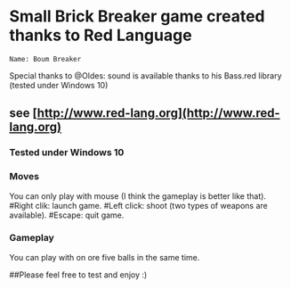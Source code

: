 
# Small Brick Breaker game created thanks to Red Language

    Name: Boum Breaker
    
   Special thanks to @Oldes: sound is available thanks to his Bass.red library (tested under Windows 10)

## see [http://www.red-lang.org](http://www.red-lang.org) 

### Tested under Windows 10
 
### Moves
You can only play with mouse (I think the gameplay is better like that).
#Right clik: launch game.
#Left click: shoot (two types of weapons are available).
#Escape: quit game.

### Gameplay
You can play with on ore five balls in the same time.

##Please feel free to test and enjoy :)

